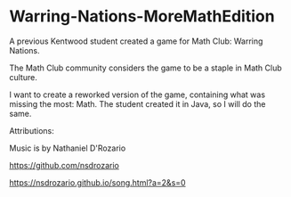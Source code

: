 # Warring-Nations-MoreMathEdition

A previous Kentwood student created a game for Math Club: Warring Nations.

The Math Club community considers the game to be a staple in Math Club culture. 

I want to create a reworked version of the game, containing what was missing the most: Math. The student created it in Java, so I will do the same.

Attributions:

Music is by Nathaniel D'Rozario 

https://github.com/nsdrozario

https://nsdrozario.github.io/song.html?a=2&s=0
